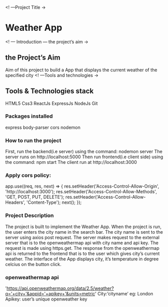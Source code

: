 <! —Project Title →
# Weather App
<! — Introduction — the project’s aim →
## the Project’s Aim
Aim of this project to build a App that displays the current weather of the specified city
<! —Tools and technologies →
## Tools & Technologies stack
HTML5
Css3
ReactJs
ExpressJs
NodeJs
Git

### Packages installed
express
body-parser
cors
nodemon

### How to run the project
First, run the backend(i.e server) using the command: nodemon server
The server runs on http://localhost:5000
Then run frontend(i.e client side) using the command: 
npm start 
The client run at http://localhost:3000

### Apply cors policy:
app.use((req, res, next) => {
    res.setHeader('Access-Control-Allow-Origin', 'http://localhost:3000');
    res.setHeader('Access-Control-Allow-Methods', 'GET, POST, PUT, DELETE');
    res.setHeader('Access-Control-Allow-Headers', 'Content-Type');
next();
  });
  
### Project Description
The project is built to implement the Weather App.
When the project is run, the user enters the city name in the search bar.
The city name is sent to the server using axios post request.
The server makes request to the external server that is to the openweathermap api with city name and api key. The request is made using https.get.
The response from the openweathermap api is returned to the frontend that is to the user which gives city’s current weather.
The interface of the App displays city, it’s temperature in degree celcius on the button click.

### openweathermap api
'https://api.openweathermap.org/data/2.5/weather?q='+city+'&appid='+apikey+'&units=metric'
City:’cityname’ eg: London
Apikey: user’s unique openweather key



